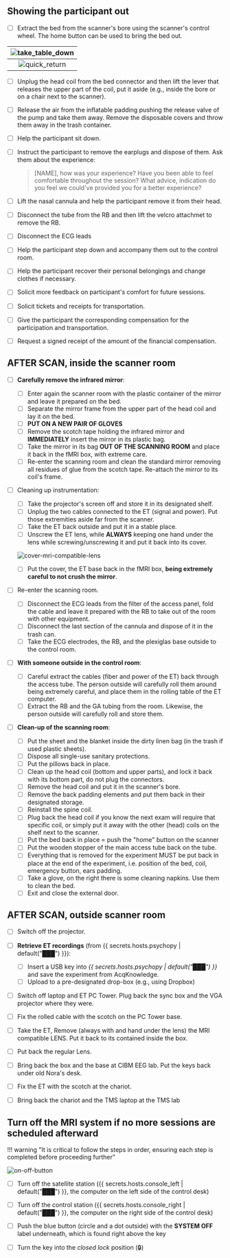 
## Showing the participant out

- [ ] Extract the bed from the scanner's bore using the scanner's control wheel.
	The home button can be used to bring the bed out.

| ![take_table_down](../assets/images/take_table_down.png) |
|:--:|
| ![quick_return](../assets/images/quick_return.png) |

- [ ] Unplug the head coil from the bed connector and then lift the lever that releases the upper part of the coil, put it aside (e.g., inside the bore or on a chair next to the scanner).
- [ ] Release the air from the inflatable padding pushing the release valve of the pump and take them away. Remove the disposable covers and throw them away in the trash container.
- [ ] Help the participant sit down.
- [ ] Instruct the participant to remove the earplugs and dispose of them. Ask them about the experience:

    > [NAME], how was your experience?
    > Have you been able to feel comfortable throughout the session?
    > What advice, indication do you feel we could've provided you for a better experience?

- [ ] Lift the nasal cannula and help the participant remove it from their head.
- [ ] Disconnect the tube from the RB and then lift the velcro attachmet to remove the RB.
- [ ] Disconnect the ECG leads
- [ ] Help the participant step down and accompany them out to the control room.
- [ ] Help the participant recover their personal belongings and change clothes if necessary.
- [ ] Solicit more feedback on participant's comfort for future sessions.
- [ ] Solicit tickets and receipts for transportation.
- [ ] Give the participant the corresponding compensation for the participation and transportation.
- [ ] Request a signed receipt of the amount of the financial compensation.

## AFTER SCAN, inside the scanner room

- [ ] **Carefully remove the infrared mirror**:
	- [ ] Enter again the scanner room with the plastic container of the mirror and leave it prepared on the bed.
	- [ ] Separate the mirror frame from the upper part of the head coil and lay it on the bed.
	- [ ] **PUT ON A NEW PAIR OF GLOVES**
	- [ ] Remove the scotch tape holding the infrared mirror and **IMMEDIATELY** insert the mirror in its plastic bag.
	- [ ] Take the mirror in its bag **OUT OF THE SCANNING ROOM** and place it back in the fMRI box, with extreme care.
	- [ ] Re-enter the scanning room and clean the standard mirror removing all residues of glue from the scotch tape. Re-attach the mirror to its coil's frame.

- [ ] Cleaning up instrumentation:
	- [ ] Take the projector's screen off and store it in its designated shelf.
	- [ ] Unplug the two cables connected to the ET (signal and power). Put those extremities aside far from the scanner.
	- [ ] Take the ET back outside and put it in a stable place.
	- [ ] Unscrew the ET lens, while **ALWAYS** keeping one hand under the lens while screwing/unscrewing it and put it back into its cover. 

	![cover-mri-compatible-lens](../assets/images/cover-mri-compatible-lens.png "Cover MRI compatible lens")

	- [ ] Put the cover, the ET base back in the fMRI box, **being extremely careful to not crush the mirror**.

- [ ] Re-enter the scanning room.
	- [ ] Disconnect the ECG leads from the filter of the access panel, fold the cable and leave it prepared with the RB to take out of the room with other equipment.
	- [ ] Disconnect the last section of the cannula and dispose of it in the trash can.
	- [ ] Take the ECG electrodes, the RB, and the plexiglas base outside to the control room.

- [ ] **With someone outside in the control room**:
	- [ ] Careful extract the cables (fiber and power of the ET) back through the access tube. The person outside will carefully roll them around being extremely careful, and place them in the rolling table of the ET computer.
	- [ ] Extract the RB and the GA tubing from the room. Likewise, the person outside will carefully roll and store them.

- [ ] **Clean-up of the scanning room**:
	- [ ] Put the sheet and the blanket inside the dirty linen bag (in the trash if used plastic sheets).
	- [ ] Dispose all single-use sanitary protections.
	- [ ] Put the pillows back in place.
	- [ ] Clean up the head coil (bottom and upper parts), and lock it back with its bottom part, do not plug the connectors.
	- [ ] Remove the head coil and put it in the scanner's bore.
	- [ ] Remove the back padding elements and put them back in their designated storage.
	- [ ] Reinstall the spine coil.
	- [ ] Plug back the head coil if you know the next exam will require that specific coil, or simply put it away with the other (head) coils on the shelf next to the scanner.
	- [ ] Put the bed back in place = push the "home" button on the scanner
	- [ ] Put the wooden stopper of the main access tube back on the tube.
	- [ ] Everything that is removed for the experiment MUST be put back in place at the end of the experiment, i.e. position of the bed, coil, emergency button, ears padding.
	- [ ] Take a glove, on the right there is some cleaning napkins. Use them to clean the bed. 
	- [ ] Exit and close the external door.

## AFTER SCAN, outside scanner room

- [ ] Switch off the projector.

- [ ] **Retrieve ET recordings** (from {{ secrets.hosts.psychopy | default("███") }}):
	- [ ] Insert a USB key into *{{ secrets.hosts.psychopy | default("███") }}* and save the experiment from AcqKnowledge.
	- [ ] Upload to a pre-designated drop-box (e.g., using Dropbox)

- [ ] Switch off laptop and ET PC Tower. Plug back the sync box and the VGA projector where they were. 
- [ ] Fix the rolled cable with the scotch on the PC Tower base.
- [ ] Take the ET, Remove (always with and hand under the lens) the MRI compatible LENS. Put it back to its contained inside the box. 
- [ ] Put back the regular Lens. 
- [ ] Bring back the box and the base at CIBM EEG lab. Put the keys back under old Nora's desk.
- [ ] Fix the ET with the scotch at the chariot.
- [ ] Bring back the chariot and the TMS laptop at the TMS lab

## Turn off the MRI system if no more sessions are scheduled afterward

!!! warning "It is critical to follow the steps in order, ensuring each step is completed before proceeding further"

![on-off-button](../assets/images/on-off-box.jpg)

- [ ] Turn off the satellite station ({{ secrets.hosts.console_left | default("███") }}, the computer on the left side of the control desk)
- [ ] Turn off the control station ({{ secrets.hosts.console_right | default("███") }}, the computer on the right side of the control desk)
- [ ] Push the blue button (circle and a dot outside) with the **SYSTEM OFF** label underneath, which is found right above the key
- [ ] Turn the key into the *closed lock* position (🔒)


